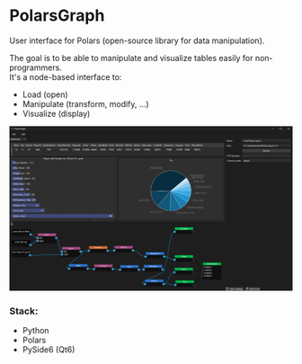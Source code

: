 # PolarsGraph

User interface for Polars (open-source library for data manipulation).

The goal is to be able to manipulate and visualize tables easily for non-programmers.\
It's a node-based interface to:
 - Load (open)
 - Manipulate (transform, modify, ...)
 - Visualize (display)

![PolarsGraph Screenshot](PolarsGraph_screenshot.png)

### Stack:
- Python
- Polars
- PySide6 (Qt6)
